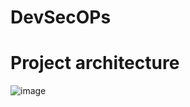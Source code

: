 # DevSecOPs

# Project architecture

![image](https://github.com/user-attachments/assets/1019c6d8-7385-43a9-a5cb-fbba19fc653d)

